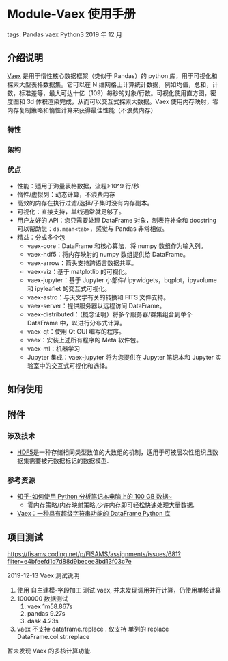 # Module-Vaex 使用手册

tags: Pandas vaex Python3 2019 年 12 月

## 介绍说明

[Vaex](https://docs.vaex.io/en/latest/index.html) 是用于惰性核心数据框架（类似于 Pandas）的 python 库，用于可视化和探索大型表格数据集。它可以在 N 维网格上计算统计数据，例如均值，总和，计数，标准差等，最大可达十亿（109）每秒的对象/行数。可视化使用直方图，密度图和 3d 体积渲染完成，从而可以交互式探索大数据。Vaex 使用内存映射，零内存复制策略和惰性计算来获得最佳性能（不浪费内存）

### 特性

### 架构

### 优点

- 性能：适用于海量表格数据，流程>10^9 行/秒
- 惰性/虚拟列：动态计算，不浪费内存
- 高效的内存在执行过滤/选择/子集时没有内存副本。
- 可视化：直接支持，单线通常就足够了。
- 用户友好的 API：您只需要处理 DataFrame 对象，制表符补全和 docstring 可以帮助您：`ds.mean<tab>`，感觉与 Pandas 非常相似。
- 精益：分成多个包
  - vaex-core：DataFrame 和核心算法，将 numpy 数组作为输入列。
  - vaex-hdf5：将内存映射的 numpy 数组提供给 DataFrame。
  - vaex-arrow：箭头支持跨语言数据共享。
  - vaex-viz：基于 matplotlib 的可视化。
  - vaex-jupyter：基于 Jupyter 小部件/ ipywidgets，bqplot，ipyvolume 和 ipyleaflet 的交互式可视化。
  - vaex-astro：与天文学有关的转换和 FITS 文件支持。
  - vaex-server：提供服务器以远程访问 DataFrame。
  - vaex-distributed：（概念证明）将多个服务器/群集组合到单个 DataFrame 中，以进行分布式计算。
  - vaex-qt：使用 Qt GUI 编写的程序。
  - vaex：安装上述所有程序的 Meta 软件包。
  - vaex-ml：机器学习
  - Jupyter 集成：vaex-jupyter 将为您提供在 Jupyter 笔记本和 Jupyter 实验室中的交互式可视化和选择。

## 如何使用

## 附件

### 涉及技术

- [HDF5](https://blog.csdn.net/mzpmzk/article/details/89188968)是一种存储相同类型数值的大数组的机制，适用于可被层次性组织且数据集需要被元数据标记的数据模型.

### 参考资源

- [知乎-如何使用 Python 分析笔记本电脑上的 100 GB 数据~](https://www.zhihu.com/search?type=content&q=vaex)
  - 零内存策略/内存映射策略,少许内存即可轻松快速处理大量数据.
- [Vaex：一种具有超级字符串功能的 DataFrame Python 库](https://baijiahao.baidu.com/s?id=1631752978489322985&wfr=spider&for=pc)

## 项目测试

https://fisams.coding.net/p/FISAMS/assignments/issues/681?filter=e4bfeefd1d7d88d9becee3bd13f03c7e

2019-12-13 Vaex 测试说明

1. 使用 自主建模-字段加工 测试 vaex, 并未发现调用并行计算，仍使用单核计算
2. 1000000 数据测试
   1. vaex 1m58.867s
   2. pandas 9.27s
   3. dask 4.23s
3. vaex 不支持 dataframe.replace . 仅支持 单列的 replace DataFrame.col.str.replace

暂未发现 Vaex 的多核计算功能.
